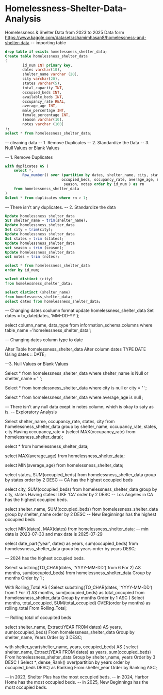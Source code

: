 # Homelessness-Shelter-Data-Analysis
Homelessness &amp; Shelter Data from 2023 to 2025
Data form https://www.kaggle.com/datasets/shamimhasan8/homelessness-and-shelter-data
-- importing table
```sql
drop table if exists homelessness_shelter_data;
Create table homelessness_shelter_data
(
		id_num INT primary key,
		dates varchar(10),
		shelter_name varchar (20),
		city varchar(20),
		states varchar(5),
		total_capacity INT,
		occupied_beds INT,
		available_beds INT,
		occupancy_rate REAL,
		average_age INT,
		male_percentage INT,
		female_percentage INT,
		season varchar(10),
		notes varchar (100)
);
select * from homelessness_shelter_data;
```
-- cleaning data
-- 1. Remove Duplicates
-- 2. Standardize the Data
-- 3. Null Values or Blank Values



-- 1. Remove Duplicates
```sql
with duplicates AS (
	select *, 
		Row_number() over (partition by dates, shelter_name, city, states, total_capacity, 
						  occupied_beds, occupancy_rate, average_age, male_percentage, female_percentage, 
						   season, notes order by id_num ) as rn
	from homelessness_shelter_data
)
Select * from duplicates where rn > 1;
```

-- There isn't any duplicates.
-- 2. Standardize the data
```sql
Update homelessness_shelter_data
SET shelter_name = trim(shelter_name);
Update homelessness_shelter_data
Set city = trim(city);
Update homelessness_shelter_data
Set states = trim (states);
Update homelessness_shelter_data
set season = trim (season);
Update homelessness_shelter_data
set notes = trim (notes);

select * from homelessness_shelter_data
order by id_num;

select distinct (city)
from homelessness_shelter_data;

select distinct (shelter_name)
from homelessness_shelter_data;
select dates from homelessness_shelter_data;
```
-- Changing dates coulumn format 
update homelessness_shelter_data
Set dates = to_date(dates, 'MM-DD-YY');

select column_name, data_type from information_schema.columns
where table_name ='homelessness_shelter_data';

-- Changing dates column type to date

Alter Table homelessness_shelter_data
Alter column dates TYPE DATE
Using dates :: DATE;

--3. Null Values or Blank Values

Select * from homelessness_shelter_data
where shelter_name is Null or  shelter_name = ' ';

Select * from homelessness_shelter_data
where city is null or city = ' ';

Select * from homelessness_shelter_data
where average_age is null ;

-- There isn't any null data exept in notes column, which is okay to saty as is.
-- Exploratory Analysis

Select shelter_name, occupancy_rate, states, city
from homelessness_shelter_data
group by shelter_name, occupancy_rate, states, city
Having occupancy_rate = (select MAX(occupancy_rate) from homelessness_shelter_data);

select * from homelessness_shelter_data;

select MAX(average_age)
from homelessness_shelter_data;

select MIN(average_age)
from homelessness_shelter_data;

select states, SUM(occupied_beds)
from homelessness_shelter_data
group by states
order by 2 DESC
-- CA has the highest occupied beds

select city, SUM(occupied_beds)
from homelessness_shelter_data
group by city, states
Having states ILIKE 'CA'
order by 2 DESC
-- Los Angeles in CA has the highest occupied beds.

select shelter_name, SUM(occupied_beds)
from homelessness_shelter_data
group by shelter_name
order by 2 DESC
-- New Beginnings has the highest occupied beds

select MIN(dates), MAX(dates)
from homelessness_shelter_data;
-- min date is 2023-07-30 and max date is 2025-07-29

select date_part('year', dates) as years, sum(occupied_beds)
from homelessness_shelter_data
group by years
order by years DESC;

-- 2024 has the highest occupied beds. 

Select substring(TO_CHAR(dates, 'YYYY-MM-DD') from 6 For 2) AS months, sum(occupied_beds)
from homelessness_shelter_data
Group by months
Order by 1
;

With Rolling_Total AS 
(
Select substring(TO_CHAR(dates, 'YYYY-MM-DD') from 1 For 7) AS months, sum(occupied_beds) as total_occupied
from homelessness_shelter_data
Group by months
Order by 1 ASC
)
Select months, total_occupied,
SUM(total_occupied) OVER(order by months) as rolling_total
From Rolling_Total;

-- Rolling total of occupited beds

select shelter_name, Extract(YEAR FROM dates) AS years, sum(occupied_beds)
From homelessness_shelter_data
Group by shelter_name, Years
Order by 3 DESC;

with shelter_year(shelter_name, years, occupied_beds) AS
(
	select shelter_name, Extract(YEAR FROM dates) as years, sum(occupied_beds)
From homelessness_shelter_data
Group by shelter_name, years
Order by 3 DESC
)
Select *, 
dense_Rank() over(partition by years order by occupied_beds DESC) as Ranking
From shelter_year
Order by Ranking ASC;

-- in 2023, Shelter Plus has the most occupied beds.
-- in 2024, Harbor Home has the most occupied beds.
-- in 2025, New Beginnings has the most occupied beds.
